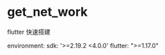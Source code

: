 <!--
 * @Author: your name
 * @Date: 2023-08-18 09:44:09
 * @LastEditTime: 2024-10-19 23:14:54
 * @LastEditors: lipeng 1162423147@qq.com
 * @Description: In User Settings Edit
 * @FilePath: /network/README.md
-->
# get_net_work
flutter 快速搭建

environment:
  sdk: '>=2.19.2 <4.0.0'
  flutter: ">=1.17.0"